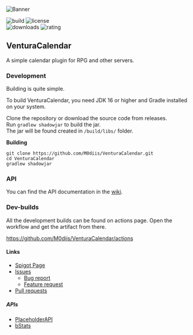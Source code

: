 
<!-- Variables -->

[resourceId]: 94096

[banner]: https://i.imgur.com/TN49lsh.png
[ratingImage]: https://img.shields.io/badge/dynamic/json.svg?color=brightgreen&label=rating&query=%24.rating.average&suffix=%20%2F%205&url=https%3A%2F%2Fapi.spiget.org%2Fv2%2Fresources%2F99128
[buildImage]: https://github.com/M0diis/VenturaCalendar/actions/workflows/gradle.yml/badge.svg
[downloadsImage]: https://img.shields.io/badge/dynamic/json.svg?color=brightgreen&label=downloads%20%28spigotmc.org%29&query=%24.downloads&url=https%3A%2F%2Fapi.spiget.org%2Fv2%2Fresources%2F99128
[updatedImage]: https://badges.pufler.dev/updated/M0diis/VenturaCalendar
[licenseImage]: https://img.shields.io/github/license/M0diis/VenturaCalendar.svg

<!-- End of variables block -->

![Banner][banner]

![build][buildImage] ![license][licenseImage]  
![downloads][downloadsImage] ![rating][ratingImage]

## VenturaCalendar
A simple calendar plugin for RPG and other servers.

### Development
Building is quite simple.

To build VenturaCalendar, you need JDK 16 or higher and Gradle installed on your system.

Clone the repository or download the source code from releases.  
Run `gradlew shadowjar` to build the jar.  
The jar will be found created in `/build/libs/` folder. 

**Building**
```
git clone https://github.com/M0diis/VenturaCalendar.git
cd VenturaCalendar
gradlew shadowjar
```

### API

You can find the API documentation in the [wiki](https://github.com/M0diis/VenturaCalendar/wiki/API).

### Dev-builds

All the development builds can be found on actions page.
Open the workflow and get the artifact from there.

https://github.com/M0diis/VenturaCalendar/actions

#### Links

- [Spigot Page](https://www.spigotmc.org/resources/venturacalendar-your-own-custom-calendar.94096/)
- [Issues](https://github.com/M0diis/VenturaCalendar/issues)
  - [Bug report](https://github.com/M0diis/VenturaCalendar/issues)
  - [Feature request](https://github.com/M0diis/VenturaCalendar/issues)
- [Pull requests](https://github.com/M0diis/VenturaCalendar/pulls)

##### APIs
- [PlaceholderAPI](https://github.com/PlaceholderAPI/PlaceholderAPI)
- [bStats](https://github.com/Bastian/bStats)

